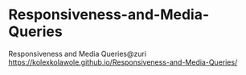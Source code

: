 # Responsiveness-and-Media-Queries
Responsiveness and Media Queries@zuri
https://kolexkolawole.github.io/Responsiveness-and-Media-Queries/
